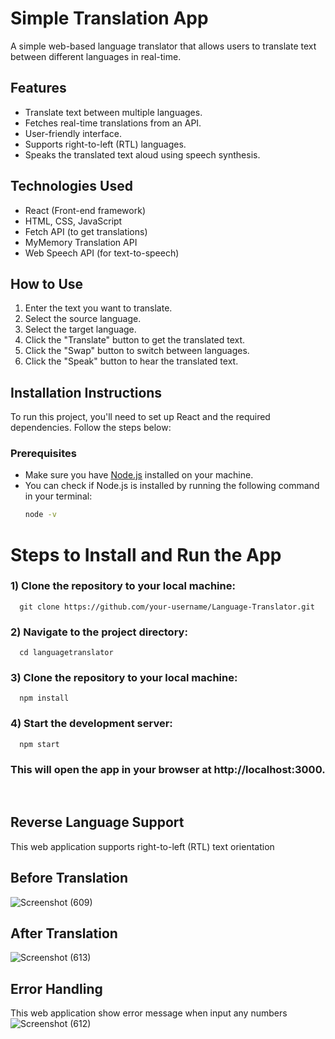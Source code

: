 # Simple Translation App
A simple web-based language translator that allows users to translate text between different languages in real-time.

## Features
- Translate text between multiple languages.
- Fetches real-time translations from an API.
- User-friendly interface.
- Supports right-to-left (RTL) languages.
- Speaks the translated text aloud using speech synthesis.

## Technologies Used
- React (Front-end framework)
- HTML, CSS, JavaScript
- Fetch API (to get translations)
- MyMemory Translation API
- Web Speech API (for text-to-speech)

## How to Use
1. Enter the text you want to translate.
2. Select the source language.
3. Select the target language.
4. Click the "Translate" button to get the translated text.
5. Click the "Swap" button to switch between languages.
6. Click the "Speak" button to hear the translated text.

## Installation Instructions
To run this project, you'll need to set up React and the required dependencies. Follow the steps below:  
 
### Prerequisites
- Make sure you have [Node.js](https://nodejs.org/) installed on your machine.
- You can check if Node.js is installed by running the following command in your terminal:
  ```bash
  node -v

# Steps to Install and Run the App

### 1) Clone the repository to your local machine:

      git clone https://github.com/your-username/Language-Translator.git

### 2) Navigate to the project directory:

      cd languagetranslator

### 3) Clone the repository to your local machine:

      npm install

### 4) Start the development server:

      npm start

### This will open the app in your browser at http://localhost:3000.
&nbsp;  
## Reverse Language Support  

This web application supports right-to-left (RTL) text orientation
&nbsp;  

## Before Translation
  ![Screenshot (609)](https://github.com/user-attachments/assets/9c87f998-4cc3-4b45-a928-451cae381b33)
&nbsp;
## After Translation
![Screenshot (613)](https://github.com/user-attachments/assets/1046a11d-0810-4ce4-9951-c405797fe130) 
&nbsp;
## Error Handling
This web application show error message when input any numbers
![Screenshot (612)](https://github.com/user-attachments/assets/68d7a0cb-82e7-4cbb-85ea-3cc8478798df)
